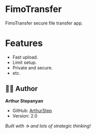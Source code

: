# FimoTransfer
FimoTransfer secure file transfer app.

# Features
* Fast upload.
* Limit setup.
* Private and secure.
* etc.

## 👨‍💻 Author

**Arthur Stepanyan**
- GitHub: [ArthurStep](https://github.com/ArthurStep)
- Version: 2.0

*Built with ☕ and lots of strategic thinking!*
